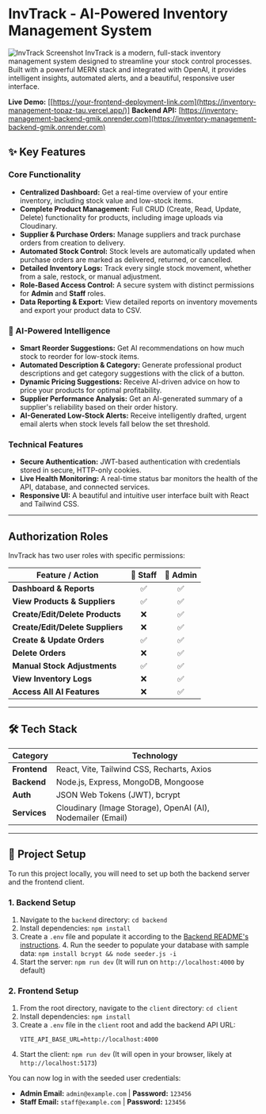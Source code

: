 # InvTrack - AI-Powered Inventory Management System

![InvTrack Screenshot](https://i.imgur.com/your-screenshot.png) InvTrack is a modern, full-stack inventory management system designed to streamline your stock control processes. Built with a powerful MERN stack and integrated with OpenAI, it provides intelligent insights, automated alerts, and a beautiful, responsive user interface.

**Live Demo:** [[https://your-frontend-deployment-link.com](https://inventory-management-topaz-tau.vercel.app/)]
**Backend API:** [https://inventory-management-backend-gmik.onrender.com](https://inventory-management-backend-gmik.onrender.com)

## ✨ Key Features

### Core Functionality
-   **Centralized Dashboard:** Get a real-time overview of your entire inventory, including stock value and low-stock items.
-   **Complete Product Management:** Full CRUD (Create, Read, Update, Delete) functionality for products, including image uploads via Cloudinary.
-   **Supplier & Purchase Orders:** Manage suppliers and track purchase orders from creation to delivery.
-   **Automated Stock Control:** Stock levels are automatically updated when purchase orders are marked as delivered, returned, or cancelled.
-   **Detailed Inventory Logs:** Track every single stock movement, whether from a sale, restock, or manual adjustment.
-   **Role-Based Access Control:** A secure system with distinct permissions for **Admin** and **Staff** roles.
-   **Data Reporting & Export:** View detailed reports on inventory movements and export your product data to CSV.

### 🧠 AI-Powered Intelligence
-   **Smart Reorder Suggestions:** Get AI recommendations on how much stock to reorder for low-stock items.
-   **Automated Description & Category:** Generate professional product descriptions and get category suggestions with the click of a button.
-   **Dynamic Pricing Suggestions:** Receive AI-driven advice on how to price your products for optimal profitability.
-   **Supplier Performance Analysis:** Get an AI-generated summary of a supplier's reliability based on their order history.
-   **AI-Generated Low-Stock Alerts:** Receive intelligently drafted, urgent email alerts when stock levels fall below the set threshold.

### Technical Features
-   **Secure Authentication:** JWT-based authentication with credentials stored in secure, HTTP-only cookies.
-   **Live Health Monitoring:** A real-time status bar monitors the health of the API, database, and connected services.
-   **Responsive UI:** A beautiful and intuitive user interface built with React and Tailwind CSS.

---
## Authorization Roles

InvTrack has two user roles with specific permissions:

| Feature / Action                  | 👤 Staff | 👑 Admin |
| --------------------------------- | :------: | :------: |
| **Dashboard & Reports** |   ✅    |   ✅    |
| **View Products & Suppliers** |   ✅    |   ✅    |
| **Create/Edit/Delete Products** |   ❌    |   ✅    |
| **Create/Edit/Delete Suppliers** |   ❌    |   ✅    |
| **Create & Update Orders** |   ✅    |   ✅    |
| **Delete Orders** |   ❌    |   ✅    |
| **Manual Stock Adjustments** |   ✅    |   ✅    |
| **View Inventory Logs** |   ❌    |   ✅    |
| **Access All AI Features** |   ❌    |   ✅    |

---
## 🛠️ Tech Stack

| Category      | Technology                                    |
| ------------- | --------------------------------------------- |
| **Frontend** | React, Vite, Tailwind CSS, Recharts, Axios    |
| **Backend** | Node.js, Express, MongoDB, Mongoose           |
| **Auth** | JSON Web Tokens (JWT), bcrypt                 |
| **Services** | Cloudinary (Image Storage), OpenAI (AI), Nodemailer (Email) |

---
## 🚀 Project Setup

To run this project locally, you will need to set up both the backend server and the frontend client.

### 1. Backend Setup

1.  Navigate to the `backend` directory: `cd backend`
2.  Install dependencies: `npm install`
3.  Create a `.env` file and populate it according to the [Backend README's instructions](https://github.com/your-username/your-repo/blob/main/backend/README.md). 4.  Run the seeder to populate your database with sample data: `npm install bcrypt && node seeder.js -i`
5.  Start the server: `npm run dev` (It will run on `http://localhost:4000` by default)

### 2. Frontend Setup

1.  From the root directory, navigate to the `client` directory: `cd client`
2.  Install dependencies: `npm install`
3.  Create a `.env` file in the `client` root and add the backend API URL:
    ```dotenv
    VITE_API_BASE_URL=http://localhost:4000
    ```
4.  Start the client: `npm run dev` (It will open in your browser, likely at `http://localhost:5173`)

You can now log in with the seeded user credentials:
-   **Admin Email:** `admin@example.com` | **Password:** `123456`
-   **Staff Email:** `staff@example.com` | **Password:** `123456`
